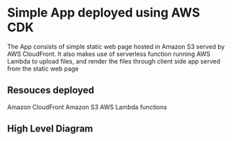 # Simple App deployed using AWS CDK

The App consists of simple static web page hosted in Amazon S3 served by AWS CloudFront. It also makes use of serverless function running AWS Lambda to upload files, and render the files through client side app served from the static web page

## Resouces deployed
Amazon CloudFront
Amazon S3
AWS Lambda functions

## High Level Diagram

